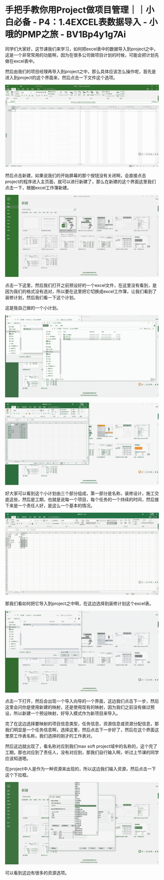 # 手把手教你用Project做项目管理｜｜小白必备 - P4：1.4EXCEL表数据导入 - 小哦的PMP之旅 - BV1Bp4y1g7Ai

同学们大家好，这节课我们来学习，如何把excel表中的数据导入到project之中，这是一个非常常用的功能啊，因为在很多公司做项目计划的时候，可能会把计划先做在excel表中。

然后由我们的项目经理再导入到project之中，那么具体应该怎么操作呢，首先是进入到project的这个界面来，然后点击一下文件这个选项。



![](img/0a9af5351d2d94b55d23f13022f2b056_1.png)

然后点击新建，如果说我们的开始屏幕的那个按钮没有关闭啊，会直接点击project的程序进入主页面，就可以进行新建了，那么在新建的这个界面这里我们点击一下，根据excel工作簿新建。



![](img/0a9af5351d2d94b55d23f13022f2b056_3.png)

点击一下这里，然后我们打开之前预设好的一个excel文件，在这里没有看到，是因为我们的格式没有选对，所以要在这里把它切换成excel工作簿，让我们看到了装修计划，然后我们看一下这个计划。

这是我自己做的一个小计划。

![](img/0a9af5351d2d94b55d23f13022f2b056_5.png)

![](img/0a9af5351d2d94b55d23f13022f2b056_6.png)

好大家可以看到这个小计划由三个部分组成，第一部分是名称，装修设计，施工交底这些，然后是工期，也就是说每一个项目，每个任务的一个持续的时间，然后接下来是一个责任人好，是这么一个基本的情况。



![](img/0a9af5351d2d94b55d23f13022f2b056_8.png)

那我们看如何把它导入到project之中啊，在这边选择到装修计划这个excel表。

![](img/0a9af5351d2d94b55d23f13022f2b056_10.png)

点击一下打开，然后会出现一个导入向导的一个界面，这边我们点击下一步，然后这里会问你是使用新建的映射，还是使用现有的映射，因为我们之前没有做过预设，所以新建一个预设映射，好导入模式作为新项目来导入。

完了在这边选择要映射的项目信息类型，任务信息，资源信息或资源分配信息，那我们明显是一个任务信息啊，选择这里，然后点击下一步好了，然后在这个界面这里原工作表名称，我们选择的刚才的工作表对。

然后这边就出现了，看名称对应到我们max soft project域中的名称的，这个完了工期，那也对应到了责任人，没有对应到，那我们自行输入啊，听过上节课的同学应该知道嗯。

在project中人是作为一种资源来出现的，所以这边我们输入资源，然后点击一下这个下拉框。

![](img/0a9af5351d2d94b55d23f13022f2b056_12.png)

可以看到这边有很多的资源选项。